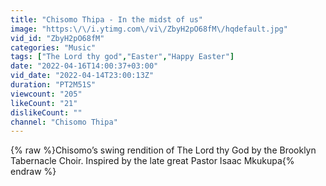 ```yaml
---
title: "Chisomo Thipa - In the midst of us"
image: "https:\/\/i.ytimg.com\/vi\/ZbyH2pO68fM\/hqdefault.jpg"
vid_id: "ZbyH2pO68fM"
categories: "Music"
tags: ["The Lord thy god","Easter","Happy Easter"]
date: "2022-04-16T14:00:37+03:00"
vid_date: "2022-04-14T23:00:13Z"
duration: "PT2M51S"
viewcount: "205"
likeCount: "21"
dislikeCount: ""
channel: "Chisomo Thipa"
---
```

{% raw %}Chisomo’s swing rendition of The Lord thy God by the Brooklyn Tabernacle Choir. Inspired by the late great Pastor Isaac Mkukupa{% endraw %}
